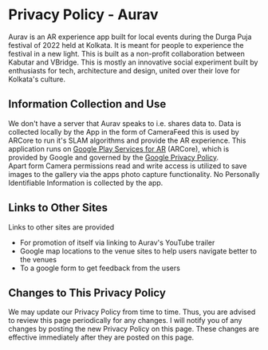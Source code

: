 # Privacy Policy - Aurav
Aurav is an AR experience app built for local events during the Durga Puja festival of 2022 held at Kolkata. It is meant for people to experience the festival in a new light. This is built as a non-profit collaboration between Kabutar and VBridge. This is mostly an innovative social experiment built by enthusiasts for tech, architecture and design, united over their love for Kolkata's culture.    

## Information Collection and Use
 We don't have a server that Aurav speaks to i.e. shares data to.
 Data is collected locally by the App in the form of CameraFeed this is used by ARCore to run it's SLAM algorithms and provide the AR experience. 
 This application runs on [Google Play Services for AR](https://play.google.com/store/apps/details?id=com.google.ar.core) (ARCore), which is provided by Google and governed by the [Google Privacy Policy](https://policies.google.com/privacy).  
 Apart form Camera permissions read and write access is utilized to save images to the gallery via the apps photo capture functionality.
No Personally Identifiable Information is collected by the app.

## Links to Other Sites
Links to other sites are provided
* For promotion of itself via linking to Aurav's YouTube trailer
* Google map locations to the venue sites to help users navigate better to the venues
* To a google form to get feedback from the users

## Changes to This Privacy Policy
We may update our Privacy Policy from time to time. Thus, you are advised to review this page periodically for any changes. I will notify you of any changes by posting the new Privacy Policy on this page. These changes are effective immediately after they are posted on this page.
